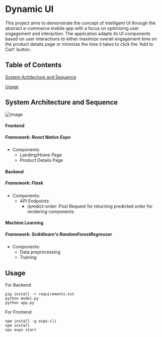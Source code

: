 # Dynamic UI

This project aims to demonstrate the concept of intelligent UI through the abstract e-commerce mobile app with a focus on optimizing user engagement and interaction. The application adapts its UI components based on user interactions to either maximize overall engagement time on the product details page or minimize the time it takes to click the 'Add to Cart' button.

## Table of Contents
[System Achitecture and Sequence](https://github.com/sarthak7awasthi/PETGNNs#system-architecture-and-sequence)



[Usage](https://github.com/sarthak7awasthi/PETGNNs#usage)


## System Architecture and Sequence 
![image](https://github.com/user-attachments/assets/5049ab7e-92c5-49e2-a297-2c9409b8a905)



#### Frontend
##### Framework: React Native Expo
- Components:
  - Landing/Home Page
  - Product Details Page
    
#### Backend
##### Framework: Flask
- Components:
  - API Endpoints:
    - /predict-order: Post Request for returning predicted order for rendering components
 
#### Machine Learning
##### Framework: Scikitlearn's RandomForestRegressor
  - Components:
    - Data preprocessing
    - Training
  
## Usage

For Backend
```
pip install -r requirements.txt
python model.py
python app.py
```

For Frontend

```
npm install -g expo-cli
npm install
npx expo start
```

